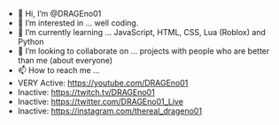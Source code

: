 - 👋 Hi, I’m @DRAGEno01
- 👀 I’m interested in ... well coding.
- 🌱 I’m currently learning ... JavaScript, HTML, CSS, Lua (Roblox) and Python
- 💞️ I’m looking to collaborate on ... projects with people who are better than me (about everyone)
- 📫 How to reach me ... 
- VERY Active: https://youtube.com/DRAGEno01
- Inactive: https://twitch.tv/DRAGEno01
- Inactive: https://twitter.com/DRAGEno01_Live
- Inactive: https://instagram.com/thereal_drageno01

<!---
DRAGEno01/DRAGEno01 is a ✨ special ✨ repository because its `README.md` (this file) appears on your GitHub profile.
You can click the Preview link to take a look at your changes.
--->
